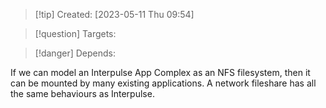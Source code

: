 
>[!tip] Created: [2023-05-11 Thu 09:54]

>[!question] Targets: 

>[!danger] Depends: 

If we can model an Interpulse App Complex as an NFS filesystem, then it can be mounted by many existing applications.  A network fileshare has all the same behaviours as Interpulse.